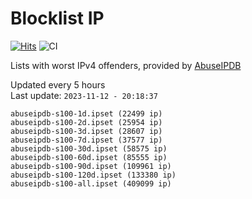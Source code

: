 # Blocklist IP

[![Hits](https://hits.seeyoufarm.com/api/count/incr/badge.svg?url=https%3A%2F%2Fgithub.com%2Fborestad%2Fblocklist-ip%2F&count_bg=%2379C83D&title_bg=%23555555&icon=&icon_color=%23E7E7E7&title=hits&edge_flat=false)](https://hits.seeyoufarm.com)  ![CI](https://img.shields.io/github/workflow/status/borestad/blocklist-ip/CI?style=flat-square)

Lists with worst IPv4 offenders, provided by [AbuseIPDB](https://www.abuseipdb.com/)

<!-- FOOTER-PLACEHOLDER -->
Updated every 5 hours<br>
Last update: `2023-11-12 - 20:18:37`
```
abuseipdb-s100-1d.ipset (22499 ip)
abuseipdb-s100-2d.ipset (25954 ip)
abuseipdb-s100-3d.ipset (28607 ip)
abuseipdb-s100-7d.ipset (37577 ip)
abuseipdb-s100-30d.ipset (58575 ip)
abuseipdb-s100-60d.ipset (85555 ip)
abuseipdb-s100-90d.ipset (109961 ip)
abuseipdb-s100-120d.ipset (133380 ip)
abuseipdb-s100-all.ipset (409099 ip)
```
